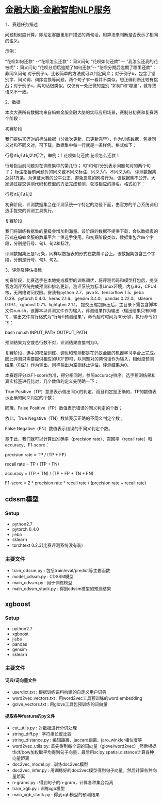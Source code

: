 [金融大脑-金融智能NLP服务](https://dc.cloud.alipay.com/index#/topic/intro?id=3)
===
1 、赛题任务描述

问题相似度计算，即给定客服里用户描述的两句话，用算法来判断是否表示了相同的语义。

示例：

“花呗如何还款” --“花呗怎么还款”：同义问句
“花呗如何还款” -- “我怎么还我的花被呢”：同义问句
“花呗分期后逾期了如何还款”-- “花呗分期后逾期了哪里还款”：非同义问句
对于例子a，比较简单的方法就可以判定同义；对于例子b，包含了错别字、同义词、词序变换等问题，两个句子乍一看并不类似，想正确判断比较有挑战；对于例子c，两句话很类似，仅仅有一处细微的差别 “如何”和“哪里”，就导致语义不一致。

2、数据

本次大赛所有数据均来自蚂蚁金服金融大脑的实际应用场景，赛制分初赛和复赛两个阶段：

初赛阶段

我们提供10万对的标注数据（分批次更新，已更新完毕），作为训练数据，包括同义对和不同义对，可下载。数据集中每一行就是一条样例。格式如下：

行号\t句1\t句2\t标注，举例：1    花呗如何还款        花呗怎么还款        1

行号指当前问题对在训练集中的第几行；
句1和句2分别表示问题句对的两个句子；
标注指当前问题对的同义或不同义标注，同义为1，不同义为0。
评测数据集总共1万条。为保证大赛的公平公正、避免恶意的刷榜行为，该数据集不公开。大家通过提交评测代码和模型的方法完成预测、获取相应的排名。格式如下：

行号\t句1\t句2

初赛阶段，评测数据集会在评测系统一个特定的路径下面，由官方的平台系统调用选手提交的评测工具执行。

复赛阶段

我们将训练数据集的量级会增加到海量。该阶段的数据不提供下载，会以数据表的形式在蚂蚁金服的数巢平台上供选手使用。和初赛阶段类似，数据集包含四个字段，分别是行号、句1、句2和标注。

评测数据集还是1万条，同样以数据表的形式在数巢平台上。该数据集包含三个字段，分别是行号、句1、句2。

3、评测及评估指标

初赛阶段，比赛选手在本地完成模型的训练调优，将评测代码和模型打包后，提交官方测评系统完成预测和排名更新。测评系统为标准Linux环境，内存8G，CPU4核，无网络访问权限。安装有python 2.7、java 8、tensorflow 1.5、jieba 0.39、pytorch 0.4.0、keras 2.1.6、gensim 3.4.0、pandas 0.22.0、sklearn 0.19.1、xgboost 0.71、lightgbm 2.1.1。 提交压缩包解压后，主目录下需包含脚本文件run.sh，该脚本以评测文件作为输入，评测结果作为输出（输出结果只有0和1），输出文件每行格式为“行号\t预测结果”，命令超时时间为30分钟，执行命令如下：

bash run.sh INPUT_PATH OUTPUT_PATH

预测结果为空或总行数不对，评测结果直接判为0。



复赛阶段，选手的模型训练、调优和预测都是在蚂蚁金服的机器学习平台上完成。因此评测只需要提供相应的UDF即可，以问题对的两句话作为输入，相似度预测结果（0或1）作为输出，同样输出为空则终止评估，评测结果为0。



本赛题评分以F1-score为准，得分相同时，参照accuracy排序。选手预测结果和真实标签进行比对，几个数值的定义先明确一下：

True Positive（TP）意思表示做出同义的判定，而且判定是正确的，TP的数值表示正确的同义判定的个数；

同理，False Positive（FP）数值表示错误的同义判定的个数；

依此，True Negative（TN）数值表示正确的不同义判定个数；

False Negative（FN）数值表示错误的不同义判定个数。

基于此，我们就可以计算出准确率（precision rate）、召回率（recall rate）和accuracy、F1-score：

precision rate = TP / (TP + FP)

recall rate = TP / (TP + FN)

accuracy = (TP + TN) / (TP + FP + TN + FN)

F1-score = 2 * precision rate * recall rate / (precision rate + recall rate)


## cdssm模型

### Setup
* python2.7
* pytorch 0.4.0
* jieba
* sklearn
* torchtext 0.2.3(比赛评测系统没有装)


### 主要文件

* train_cdssm.py : 包括train/eval/predict等主要函数
* model_cdssm.py : CDSSM模型
* main_cdssm.py : 用于训练模型
* main_cdssm_stack.py : 得到cdssm模型的预测结果


## xgboost

### Setup
* python2.7
* xgboost
* jieba
* pandas
* gensim
* sklearn

### 主要文件

#### 词典/词向量文件
* userdict.txt : 根据训练语料构建的自定义用户词典
* word2vec_vectors.txt : 用word2vec工具预训练的word embedding
* golve_vectors.txt : 用glove工具包预训练的词向量

#### 提取各种feature的py文件
* cut_utils.py : 对数据进行分词处理
* string_diff.py : 字符串长度比较
* string_distance.py : 编辑距离、jaccard距离、jaro_winkler相似度等
* word2vec_utils.py: 首先得到每个词的词向量（glove/word2vec）,然后根据tfidf/bow加权取平均得到句子向量，最后用scipy.spatial.distance计算各种向量距离
* doc2vec_model.py : 训练doc2vec模型
* doc2vec_infer.py : 用训练好的doc2vec模型得到句子向量，然后计算各种向量距离
* n-grams.py :  得到句子的n-gram，计算各种集合距离
* train_xgb.py : 训练xgb模型
* main_xgb_stack.py : 得到xgb模型的预测结果










